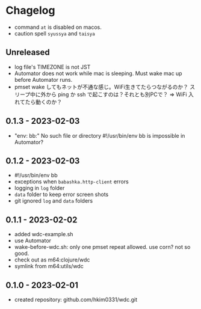 # Chagelog

- command `at` is disabled on macos.
- caution spell `syussya` and `taisya`

## Unreleased
- log file's TIMEZONE is not JST
- Automator does not work while mac is sleeping.
  Must wake mac up before Automator runs.
- pmset wake してもネットが不通な感じ。WiFi生きてたらつながるのか？
  スリープ中に外から ping か ssh で起こすのは？それとも別PCで？
  => WiFi 入れてたら動くのか？

## 0.1.3 - 2023-02-03
- "env: bb:" No such file or directory
  #!/usr/bin/env bb is impossible in Automator?

## 0.1.2 - 2023-02-03
- #!/usr/bin/env bb
- exceptions when `babashka.http-client` errors
- logging in `log` folder
- `data` folder to keep error screen shots
- git ignored `log` and `data` folders

## 0.1.1 - 2023-02-02
- added wdc-example.sh
- use Automator
- wake-before-wdc.sh: only one pmset repeat allowed.
  use corn? not so good.
- check out as m64:clojure/wdc
- symlink from m64:utils/wdc


## 0.1.0 - 2023-02-01
- created repository: github.com/hkim0331/wdc.git
